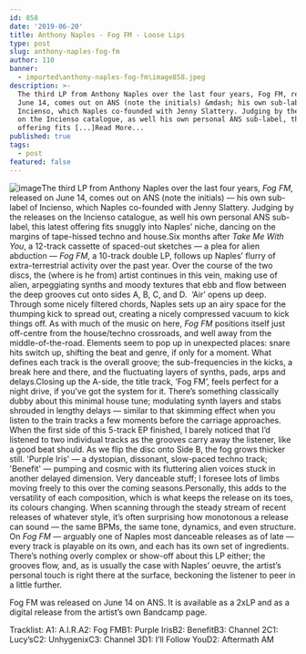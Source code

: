 ```yaml
---
id: 858
date: '2019-06-20'
title: Anthony Naples - Fog FM - Loose Lips
type: post
slug: anthony-naples-fog-fm
author: 110
banner:
  - imported\anthony-naples-fog-fm\image858.jpeg
description: >-
  The third LP from Anthony Naples over the last four years, Fog FM, released on
  June 14, comes out on ANS (note the initials) &mdash; his own sub-label of
  Incienso, which Naples co-founded with Jenny Slattery. Judging by the releases
  on the Incienso catalogue, as well his own personal ANS sub-label, this latest
  offering fits [...]Read More...
published: true
tags:
  - post
featured: false
---
```

![image](../imported\anthony-naples-fog-fm\image858.jpeg)The third LP from Anthony Naples over the last four years, _Fog FM_, released on June 14, comes out on ANS (note the initials) — his own sub-label of Incienso, which Naples co-founded with Jenny Slattery. Judging by the releases on the Incienso catalogue, as well his own personal ANS sub-label, this latest offering fits snuggly into Naples’ niche, dancing on the margins of tape-hissed techno and house.Six months after _Take Me With You_, a 12-track cassette of spaced-out sketches — a plea for alien abduction — _Fog FM_, a 10-track double LP, follows up Naples’ flurry of extra-terrestrial activity over the past year. Over the course of the two discs, the (where is he from) artist continues in this vein, making use of alien, arpeggiating synths and moody textures that ebb and flow between the deep grooves cut onto sides A, B, C, and D.  ‘Air’ opens up deep. Through some nicely filtered chords, Naples sets up an airy space for the thumping kick to spread out, creating a nicely compressed vacuum to kick things off. As with much of the music on here, _Fog FM_ positions itself just off-centre from the house/techno crossroads, and well away from the middle-of-the-road. Elements seem to pop up in unexpected places: snare hits switch up, shifting the beat and genre, if only for a moment. What defines each track is the overall groove; the sub-frequencies in the kicks, a break here and there, and the fluctuating layers of synths, pads, arps and delays.Closing up the A-side, the title track, ‘Fog FM’, feels perfect for a night drive, if you’ve got the system for it. There’s something classically dubby about this minimal house tune; modulating synth layers and stabs shrouded in lengthy delays — similar to that skimming effect when you listen to the train tracks a few moments before the carriage approaches. When the first side of this 5-track EP finished, I barely noticed that I’d listened to two individual tracks as the grooves carry away the listener, like a good beat should. As we flip the disc onto Side B, the fog grows thicker still. 'Purple Iris' — a dystopian, dissonant, slow-paced techno track; 'Benefit' — pumping and cosmic with its fluttering alien voices stuck in another delayed dimension. Very danceable stuff; I foresee lots of limbs moving freely to this over the coming seasons.Personally, this adds to the versatility of each composition, which is what keeps the release on its toes, its colours changing. When scanning through the steady stream of recent releases of whatever style, it’s often surprising how monotonous a release can sound — the same BPMs, the same tone, dynamics, and even structure. On _Fog FM_ — arguably one of Naples most danceable releases as of late — every track is playable on its own, and each has its own set of ingredients. There’s nothing overly complex or show-off about this LP either; the grooves flow, and, as is usually the case with Naples’ oeuvre, the artist’s personal touch is right there at the surface, beckoning the listener to peer in a little further.

Fog FM was released on June 14 on ANS. It is available as a 2xLP and as a digital release from the artist’s own Bandcamp page.

Tracklist: A1: A.I.R.A2: Fog FMB1: Purple IrisB2: BenefitB3: Channel 2C1: Lucy’sC2: UnhygenixC3: Channel 3D1: I’ll Follow YouD2: Aftermath AM